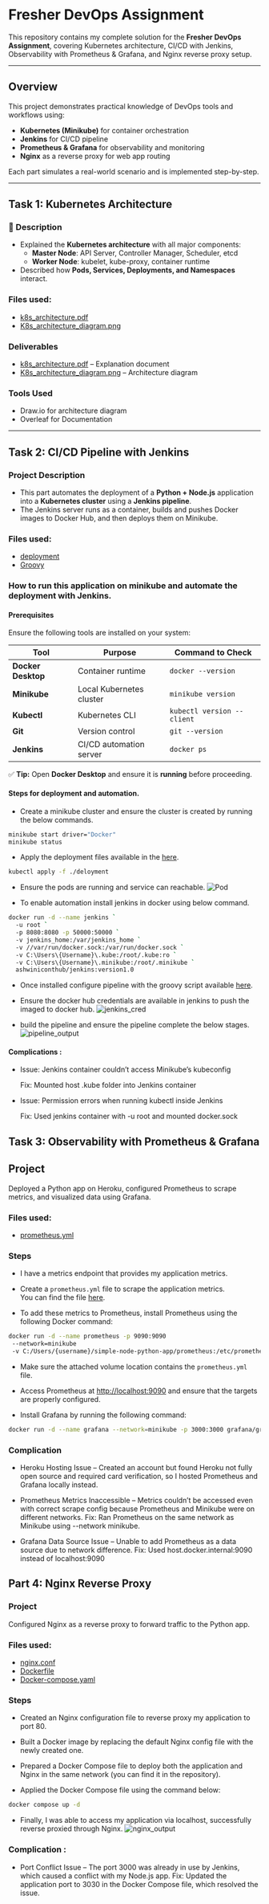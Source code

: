 # Fresher DevOps Assignment

This repository contains my complete solution for the **Fresher DevOps Assignment**, covering Kubernetes architecture, CI/CD with Jenkins, Observability with Prometheus & Grafana, and Nginx reverse proxy setup.

---

## Overview

This project demonstrates practical knowledge of DevOps tools and workflows using:
- **Kubernetes (Minikube)** for container orchestration  
- **Jenkins** for CI/CD pipeline  
- **Prometheus & Grafana** for observability and monitoring  
- **Nginx** as a reverse proxy for web app routing  

Each part simulates a real-world scenario and is implemented step-by-step.

---

## Task 1: Kubernetes Architecture

### 📄 Description
- Explained the **Kubernetes architecture** with all major components:
  - **Master Node**: API Server, Controller Manager, Scheduler, etcd  
  - **Worker Node**: kubelet, kube-proxy, container runtime  
- Described how **Pods, Services, Deployments, and Namespaces** interact.

### Files used:
* [k8s_architecture.pdf](k8s_architecture.pdf)
* [K8s_architecture_diagram.png](K8s_architecture_diagram.png)

### Deliverables
- [k8s_architecture.pdf](k8s_architecture.pdf) – Explanation document 
- [K8s_architecture_diagram.png](K8s_architecture_diagram.png) – Architecture diagram  

### Tools Used
- Draw.io for architecture diagram  
- Overleaf for Documentation
---

## Task 2: CI/CD Pipeline with Jenkins

### Project Description
- This part automates the deployment of a **Python + Node.js** application into a **Kubernetes cluster** using a **Jenkins pipeline**.  
- The Jenkins server runs as a container, builds and pushes Docker images to Docker Hub, and then deploys them on Minikube.

### Files used:
* [deployment](deployment)
* [Groovy](jenkins/pipeline.groovy)


### How to run this application on minikube and automate the deployment with Jenkins. 

#### Prerequisites

Ensure the following tools are installed on your system:

| Tool | Purpose | Command to Check |
|------|----------|-----------------|
| **Docker Desktop** | Container runtime | `docker --version` |
| **Minikube** | Local Kubernetes cluster | `minikube version` |
| **Kubectl** | Kubernetes CLI | `kubectl version --client` |
| **Git** | Version control | `git --version` |
| **Jenkins** | CI/CD automation server | `docker ps` |

✅ **Tip:** Open **Docker Desktop** and ensure it is **running** before proceeding.

#### Steps for deployment and automation.

* Create a minikube cluster and ensure the cluster is created by running the below commands.
```bash
minikube start driver="Docker"
minikube status
```
* Apply the deployment files available in the  [here](deployment).
```bash
kubectl apply -f ./deloyment
```
* Ensure the pods are running and service can reachable.
![Pod](images/pod.png "showing-pod")
  
* To enable automation install jenkins in docker using below command.
```bash
docker run -d --name jenkins `
  -u root `
  -p 8080:8080 -p 50000:50000 `
  -v jenkins_home:/var/jenkins_home `
  -v //var/run/docker.sock:/var/run/docker.sock `
  -v C:\Users\{Username}\.kube:/root/.kube:ro `
  -v C:\Users\{Username}\.minikube:/root/.minikube `
  ashwiniconthub/jenkins:version1.0
```
* Once installed configure pipeline with the groovy script available [here](jenkins/pipeline.groovy).
  
* Ensure the docker hub credentials are available in jenkins to push the imaged to docker hub.
![jenkins_cred](images/jenkin_cred.png "jenkins")
  
* build the pipeline and ensure the pipeline complete the below stages.
![pipeline_output](images/pipeline_output.png "jenkins")

#### Complications :

* Issue: Jenkins container couldn’t access Minikube’s kubeconfig

    Fix: Mounted host .kube folder into Jenkins container
* Issue: Permission errors when running kubectl inside Jenkins

     Fix: Used jenkins container with -u root and mounted docker.sock

## Task 3: Observability with Prometheus & Grafana

## Project

Deployed a Python app on Heroku, configured Prometheus to scrape metrics, and visualized data using Grafana.

### Files used:
* [prometheus.yml](prometheus/prometheus.yml)


### Steps
* I have a metrics endpoint that provides my application metrics.

* Create a `prometheus.yml` file to scrape the application metrics.  
  You can find the file [here](prometheus/prometheus.yml).

* To add these metrics to Prometheus, install Prometheus using the following Docker command:

```bash
docker run -d --name prometheus -p 9090:9090
 --network=minikube 
 -v C:/Users/{username}/simple-node-python-app/prometheus:/etc/prometheus prom/prometheus
```
* Make sure the attached volume location contains the `prometheus.yml` file.

* Access Prometheus at [http://localhost:9090](http://localhost:9090) and ensure that the targets are properly configured.

* Install Grafana by running the following command:
```bash
docker run -d --name grafana --network=minikube -p 3000:3000 grafana/grafana
```

### Complication 

* Heroku Hosting Issue – Created an account but found Heroku not fully open source and required card verification, so I hosted Prometheus and Grafana locally instead.

* Prometheus Metrics Inaccessible – Metrics couldn’t be accessed even with correct scrape config because Prometheus and Minikube were on different networks.
Fix: Ran Prometheus on the same network as Minikube using --network minikube.

* Grafana Data Source Issue – Unable to add Prometheus as a data source due to network difference.
Fix: Used host.docker.internal:9090 instead of localhost:9090

## Part 4: Nginx Reverse Proxy
### Project
Configured Nginx as a reverse proxy to forward traffic to the Python app.
### Files used:
* [nginx.conf](nginx/nginx.conf)
* [Dockerfile](nginx/Dockerfile)
* [Docker-compose.yaml](nginx/docker-compose.yaml)

### Steps
* Created an Nginx configuration file to reverse proxy my application to port 80.

* Built a Docker image by replacing the default Nginx config file with the newly created one.

* Prepared a Docker Compose file to deploy both the application and Nginx in the same network (you can find it in the repository).

* Applied the Docker Compose file using the command below:
```bash
docker compose up -d
```

* Finally, I was able to access my application via localhost, successfully reverse proxied through Nginx.
![nginx_output](images/nginx_output.png "jenkins")

### Complication :
* Port Conflict Issue – The port 3000 was already in use by Jenkins, which caused a conflict with my Node.js app.
Fix: Updated the application port to 3030 in the Docker Compose file, which resolved the issue.





 



  
